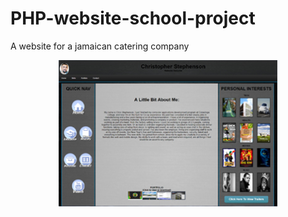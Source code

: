 # PHP-website-school-project
A website for a jamaican catering company
<p align="center">
  <img src="https://github.com/CStephenson519/portfolio-school-project-/blob/master/a3.jpg" width="350"/>
</p>
